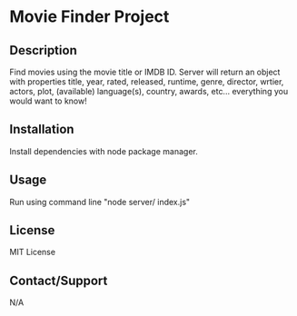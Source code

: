 # Movie Finder Project

## Description

Find movies using the movie title or IMDB ID. Server will return an object with properties title, year, rated, released, runtime, genre, director, wrtier, actors, plot, (available) language(s), country, awards, etc... everything you would want to know!

## Installation

Install dependencies with node package manager.

## Usage

Run using command line "node server/ index.js"

## License

MIT License

## Contact/Support

N/A
